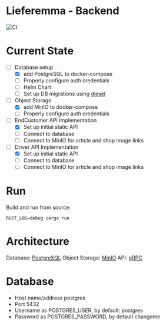 # Lieferemma - Backend

![CI](https://github.com/lieferemma/backend/workflows/CI/badge.svg)

# Current State
- [ ] Database setup
  - [x] add PostgreSQL to docker-compose
  - [ ] Properly configure auth credentials
  - [ ] Helm Chart
  - [ ] Set up DB migrations using [diesel](https://diesel.rs)
- [ ] Object Storage
  - [x] add MinIO to docker-compose
  - [ ] Properly configure auth credentials
- [ ] EndCustomer API Implementation
  - [x] Set up initial static API
  - [ ] Connect to database
  - [ ] Connect to MinIO for article and shop image links
- [ ] Driver API Implementation
  - [x] Set up initial static API
  - [ ] Connect to database
  - [ ] Connect to MinIO for article and shop image links

# Run

Build and run from source:

```
RUST_LOG=debug cargo run
```

# Architecture

Database: [PostgreSQL](https://www.postgresql.org/)
Object Storage: [MinIO](https://min.io/)
API: [gRPC](gRPC.io/)

# Database

- Host name/address postgres
- Port 5432
- Username as POSTGRES_USER, by default: postgres
- Password as POSTGRES_PASSWORD, by default changeme
